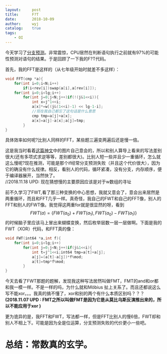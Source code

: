 ```yaml
---
layout:		post
title:		F?T
date:		2018-10-09
author:		wyj
catalog:	true
tags:
    - OI
---
```


今天学习了[分支预测](https://zh.wikipedia.org/wiki/%E5%88%86%E6%94%AF%E9%A0%90%E6%B8%AC%E5%99%A8)。非常震惊，CPU居然在判断语句执行之前就有97%的可能性预测对语句的结果。于是回顾了一下我的F?T代码。

首先，我的FFT是这样的（从七年级开始时就差不多这样）：
```cpp
void FFT(cmp *a){
    for(int i=0;i<N;i++)
        if(i<rev[i])swap(a[i],a[rev[i]]);
    for(int i=0;i<lg;i++)
        for(int j=0;j<N;j++)if(!(j&1<<i)){
            int x=j^1<<i;
            a[x]*=w[(j&(1<<i)-1) << lg-1-i];
            //现在我自己都忘了这句话是什么意思
            cmp tmp=a[j]+a[x];
            a[x]=a[j]-a[x];a[j]=tmp;
        }
}
```
具体效率如何呢?比别人同样的FFT，某些题三遍变两遍后还是慢一倍。

这是我当时看着[这篇神文](https://www.guokr.com/blog/444081/)中的图片自己意会的，所以和别人算导上看来的写法差别很大(还有多项式求逆等等，差别都很大)。比别人短一些并且少一重循环，怎么就这么慢呢?现在推测，可能是那个if经常分支预测失败（并且这个代价很大），因为它的确没有什么规律。相反，看别人的代码，循环紧凑，没有分支，内存顺序，便于编译器展开，当然快了。  
//2018.11.18 UPD: 现在猜想慢的主要原因应该是对于w数组的寻址

前不久学习了FWT,看了那三种变换的中心思想，我就又意会了，意会出来居然是两重循环，而且和FFT几乎一样。真奇怪，我自己的FWT和自己的FFT像，别人的FFT和别人的FWT像。我觉得这两重for就是很显然的呀，看到$$FWT(a)=\{FWT(a_0)+FWT(a_1),FWT(a_0)-FWT(a_1)\}$$的时候脑子里应该马上冒出来蝴蝶变换，然后枚举层数一层一层做啊。下面是我的FWT（XOR）代码，和FFT真的像：

```cpp
void FWT(int64 *a,int f){
    for(int i=0;i<lg;i++)
        for(int j=0;j<N;j++)if(j&1<<i){
            int t=j^1<<i;int64 tmp=a[t]+a[j];
            a[j]=(a[t]-a[j])*f%mod;
            a[t]=tmp*f%mod;
        }
}
```

今天去看了FWT那题的题解，发现我这种写法居然叫做FMT，FMT的and和or都和我一模一样。不是一样的吗，为什么就和Möbius 扯上关系了。而且还都说这么写不能xor。。。我真的搞不懂了，xor和别的两个有什么本质区别吗？？？   
**(2018.11.07 UPD : FMT之所以叫做FMT是因为它是从莫比乌斯反演推出来的，所以不能应用于xor )**

更为诡异的是，我FFT和FWT，写法都一样，但是FFT比别人的慢6倍，FWT却和别人不相上下。可能是因为全是位运算，分支预测失败的代价更小一些吧。


# 总结：常数真的玄学。
